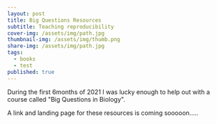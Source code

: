 ```yaml
---
layout: post
title: Big Questions Resources
subtitle: Teaching reproducibility
cover-img: /assets/img/path.jpg
thumbnail-img: /assets/img/thumb.png
share-img: /assets/img/path.jpg
tags:
  - books
  - test
published: true
---
```


During the first 6months of 2021 I was lucky enough to help out with a course called "Big Questions in Biology". 

A link and landing page for these resources is coming sooooon.....
